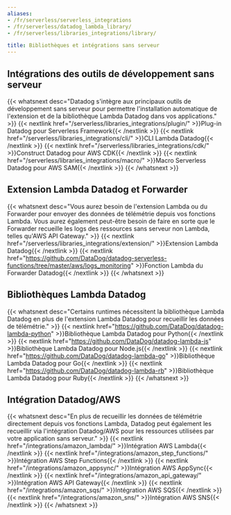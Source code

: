 ```yaml
---
aliases:
- /fr/serverless/serverless_integrations
- /fr/serverless/datadog_lambda_library/
- /fr/serverless/libraries_integrations/library/

title: Bibliothèques et intégrations sans serveur
---
```


## Intégrations des outils de développement sans serveur

{{< whatsnext desc="Datadog s'intègre aux principaux outils de développement sans serveur pour permettre l'installation automatique de l'extension et de la bibliothèque Lambda Datadog dans vos applications." >}}
    {{< nextlink href="/serverless/libraries_integrations/plugin/" >}}Plug-in Datadog pour Serverless Framework{{< /nextlink >}}
    {{< nextlink href="/serverless/libraries_integrations/cli/" >}}CLI Lambda Datadog{{< /nextlink >}}
    {{< nextlink href="/serverless/libraries_integrations/cdk/" >}}Construct Datadog pour AWS CDK{{< /nextlink >}}
    {{< nextlink href="/serverless/libraries_integrations/macro/" >}}Macro Serverless Datadog pour AWS SAM{{< /nextlink >}}
{{< /whatsnext >}}

## Extension Lambda Datadog et Forwarder

{{< whatsnext desc="Vous aurez besoin de l'extension Lambda ou du Forwarder pour envoyer des données de télémétrie depuis vos fonctions Lambda. Vous aurez également peut-être besoin de faire en sorte que le Forwarder recueille les logs des ressources sans serveur non Lambda, telles qu'AWS API Gateway." >}}
    {{< nextlink href="/serverless/libraries_integrations/extension/" >}}Extension Lambda Datadog{{< /nextlink >}}
    {{< nextlink href="https://github.com/DataDog/datadog-serverless-functions/tree/master/aws/logs_monitoring" >}}Fonction Lambda du Forwarder Datadog{{< /nextlink >}}
{{< /whatsnext >}}

## Bibliothèques Lambda Datadog

{{< whatsnext desc="Certains runtimes nécessitent la bibliothèque Lambda Datadog en plus de l'extension Lambda Datadog pour recueillir les données de télémétrie." >}}
    {{< nextlink href="https://github.com/DataDog/datadog-lambda-python" >}}Bibliothèque Lambda Datadog pour Python{{< /nextlink >}}
    {{< nextlink href="https://github.com/DataDog/datadog-lambda-js" >}}Bibliothèque Lambda Datadog pour Node.js{{< /nextlink >}}
    {{< nextlink href="https://github.com/DataDog/datadog-lambda-go" >}}Bibliothèque Lambda Datadog pour Go{{< /nextlink >}}
    {{< nextlink href="https://github.com/DataDog/datadog-lambda-rb" >}}Bibliothèque Lambda Datadog pour Ruby{{< /nextlink >}}
{{< /whatsnext >}}

## Intégration Datadog/AWS

{{< whatsnext desc="En plus de recueillir les données de télémétrie directement depuis vos fonctions Lambda, Datadog peut également les recueillir via l'intégration Datadog/AWS pour les ressources utilisées par votre application sans serveur." >}}
    {{< nextlink href="/integrations/amazon_lambda/" >}}Intégration AWS Lambda{{< /nextlink >}}
    {{< nextlink href="/integrations/amazon_step_functions/" >}}Intégration AWS Step Functions{{< /nextlink >}}
    {{< nextlink href="/integrations/amazon_appsync/" >}}Intégration AWS AppSync{{< /nextlink >}}
    {{< nextlink href="/integrations/amazon_api_gateway/" >}}Intégration AWS API Gateway{{< /nextlink >}}
    {{< nextlink href="/integrations/amazon_sqs/" >}}Intégration AWS SQS{{< /nextlink >}}
    {{< nextlink href="/integrations/amazon_sns/" >}}Intégration AWS SNS{{< /nextlink >}}
{{< /whatsnext >}}
